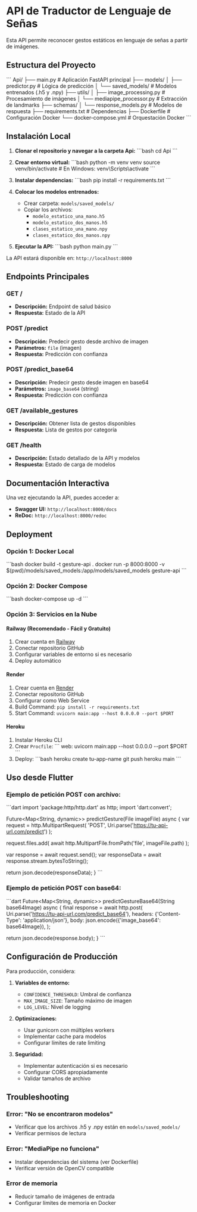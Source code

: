# API de Traductor de Lenguaje de Señas

Esta API permite reconocer gestos estáticos en lenguaje de señas a partir de imágenes.

## Estructura del Proyecto

\`\`\`
Api/
├── main.py                     # Aplicación FastAPI principal
├── models/
│   ├── predictor.py           # Lógica de predicción
│   └── saved_models/          # Modelos entrenados (.h5 y .npy)
├── utils/
│   ├── image_processing.py    # Procesamiento de imágenes
│   └── mediapipe_processor.py # Extracción de landmarks
├── schemas/
│   └── response_models.py     # Modelos de respuesta
├── requirements.txt           # Dependencias
├── Dockerfile                # Configuración Docker
└── docker-compose.yml        # Orquestación Docker
\`\`\`

## Instalación Local

1. **Clonar el repositorio y navegar a la carpeta Api:**
   \`\`\`bash
   cd Api
   \`\`\`

2. **Crear entorno virtual:**
   \`\`\`bash
   python -m venv venv
   source venv/bin/activate  # En Windows: venv\Scripts\activate
   \`\`\`

3. **Instalar dependencias:**
   \`\`\`bash
   pip install -r requirements.txt
   \`\`\`

4. **Colocar los modelos entrenados:**
   - Crear carpeta: `models/saved_models/`
   - Copiar los archivos:
     - `modelo_estatico_una_mano.h5`
     - `modelo_estatico_dos_manos.h5`
     - `clases_estatico_una_mano.npy`
     - `clases_estatico_dos_manos.npy`

5. **Ejecutar la API:**
   \`\`\`bash
   python main.py
   \`\`\`

La API estará disponible en: `http://localhost:8000`

## Endpoints Principales

### GET /
- **Descripción:** Endpoint de salud básico
- **Respuesta:** Estado de la API

### POST /predict
- **Descripción:** Predecir gesto desde archivo de imagen
- **Parámetros:** `file` (imagen)
- **Respuesta:** Predicción con confianza

### POST /predict_base64
- **Descripción:** Predecir gesto desde imagen en base64
- **Parámetros:** `image_base64` (string)
- **Respuesta:** Predicción con confianza

### GET /available_gestures
- **Descripción:** Obtener lista de gestos disponibles
- **Respuesta:** Lista de gestos por categoría

### GET /health
- **Descripción:** Estado detallado de la API y modelos
- **Respuesta:** Estado de carga de modelos

## Documentación Interactiva

Una vez ejecutando la API, puedes acceder a:
- **Swagger UI:** `http://localhost:8000/docs`
- **ReDoc:** `http://localhost:8000/redoc`

## Deployment

### Opción 1: Docker Local
\`\`\`bash
docker build -t gesture-api .
docker run -p 8000:8000 -v $(pwd)/models/saved_models:/app/models/saved_models gesture-api
\`\`\`

### Opción 2: Docker Compose
\`\`\`bash
docker-compose up -d
\`\`\`

### Opción 3: Servicios en la Nube

#### Railway (Recomendado - Fácil y Gratuito)
1. Crear cuenta en [Railway](https://railway.app)
2. Conectar repositorio GitHub
3. Configurar variables de entorno si es necesario
4. Deploy automático

#### Render
1. Crear cuenta en [Render](https://render.com)
2. Conectar repositorio GitHub
3. Configurar como Web Service
4. Build Command: `pip install -r requirements.txt`
5. Start Command: `uvicorn main:app --host 0.0.0.0 --port $PORT`

#### Heroku
1. Instalar Heroku CLI
2. Crear `Procfile`:
   \`\`\`
   web: uvicorn main:app --host 0.0.0.0 --port $PORT
   \`\`\`
3. Deploy:
   \`\`\`bash
   heroku create tu-app-name
   git push heroku main
   \`\`\`

## Uso desde Flutter

### Ejemplo de petición POST con archivo:
\`\`\`dart
import 'package:http/http.dart' as http;
import 'dart:convert';

Future<Map<String, dynamic>> predictGesture(File imageFile) async {
  var request = http.MultipartRequest(
    'POST', 
    Uri.parse('https://tu-api-url.com/predict')
  );
  
  request.files.add(
    await http.MultipartFile.fromPath('file', imageFile.path)
  );
  
  var response = await request.send();
  var responseData = await response.stream.bytesToString();
  
  return json.decode(responseData);
}
\`\`\`

### Ejemplo de petición POST con base64:
\`\`\`dart
Future<Map<String, dynamic>> predictGestureBase64(String base64Image) async {
  final response = await http.post(
    Uri.parse('https://tu-api-url.com/predict_base64'),
    headers: {'Content-Type': 'application/json'},
    body: json.encode({'image_base64': base64Image}),
  );
  
  return json.decode(response.body);
}
\`\`\`

## Configuración de Producción

Para producción, considera:

1. **Variables de entorno:**
   - `CONFIDENCE_THRESHOLD`: Umbral de confianza
   - `MAX_IMAGE_SIZE`: Tamaño máximo de imagen
   - `LOG_LEVEL`: Nivel de logging

2. **Optimizaciones:**
   - Usar gunicorn con múltiples workers
   - Implementar cache para modelos
   - Configurar límites de rate limiting

3. **Seguridad:**
   - Implementar autenticación si es necesario
   - Configurar CORS apropiadamente
   - Validar tamaños de archivo

## Troubleshooting

### Error: "No se encontraron modelos"
- Verificar que los archivos .h5 y .npy están en `models/saved_models/`
- Verificar permisos de lectura

### Error: "MediaPipe no funciona"
- Instalar dependencias del sistema (ver Dockerfile)
- Verificar versión de OpenCV compatible

### Error de memoria
- Reducir tamaño de imágenes de entrada
- Configurar límites de memoria en Docker
